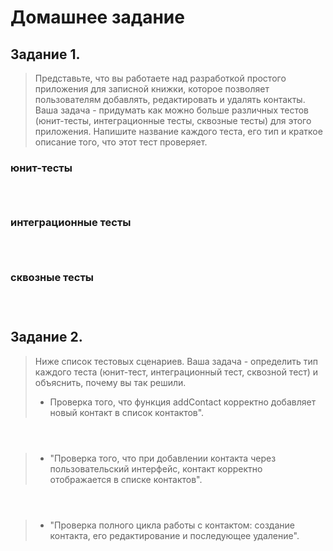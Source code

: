# Домашнее задание

## Задание 1.

> Представьте, что вы работаете над разработкой простого приложения для записной книжки,
> которое позволяет пользователям добавлять, редактировать и удалять контакты.
> Ваша задача - придумать как можно больше различных тестов (юнит-тесты, интеграционные тесты,
> сквозные тесты) для этого приложения. Напишите название каждого теста, его тип и краткое описание того,
> что этот тест проверяет.

### юнит-тесты

```

```

```

```

```

```

### интеграционные тесты

```

```

```

```

```

```

### сквозные тесты

```

```

```

```

```

```

## Задание 2.

> Ниже список тестовых сценариев. Ваша задача - определить тип каждого теста (юнит-тест,
> интеграционный тест, сквозной тест) и объяснить, почему вы так решили.
>
> - Проверка того, что функция addContact корректно добавляет новый контакт в список контактов".

```

```

```

```

```

```

> - "Проверка того, что при добавлении контакта через пользовательский интерфейс, контакт корректно отображается в списке контактов".

```

```

```

```

```

```

> - "Проверка полного цикла работы с контактом: создание контакта, его редактирование и последующее удаление".

```

```

```

```

```

```
